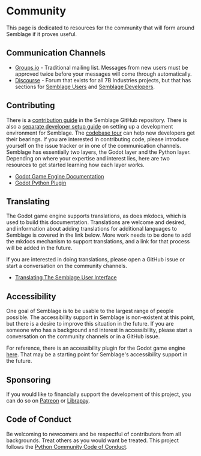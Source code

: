 # Community

This page is dedicated to resources for the community that will form around Semblage if it proves useful.

## Communication Channels

* [Groups.io](https://groups.io/g/semblage) - Traditional mailing list. Messages from new users must be approved twice before your messages will come through automatically.
* [Discourse](https://discourse.7bindustries.com/) - Forum that exists for all 7B Industries projects, but that has sections for [Semblage Users](https://discourse.7bindustries.com/c/semblage-users/10) and [Semblage Developers](https://discourse.7bindustries.com/c/semblage-developers/9).

## Contributing

There is a [contribution guide](https://github.com/7BIndustries/Semblage/blob/master/CONTRIBUTING.md) in the Semblage GitHub repository. There is also a [separate developer setup guide](developer_setup.md) on setting up a development environment for Semblage. The [codebase tour](codebase_tour.md) can help new developers get their bearings. If you are interested in contributing code, please introduce yourself on the issue tracker or in one of the communication channels. Semblage has essentially two layers, the Godot layer and the Python layer. Depending on where your expertise and interest lies, here are two resources to get started learning how each layer works.

* [Godot Game Engine Documentation](https://docs.godotengine.org/en/stable/)
* [Godot Python Plugin](https://github.com/touilleMan/godot-python)

## Translating

The Godot game engine supports translations, as does mkdocs, which is used to build this documentation. Translations are welcome and desired, and information about adding translations for additional languages to Semblage is covered in the link below. More work needs to be done to add the mkdocs mechanism to support translations, and a link for that process will be added in the future.

If you are interested in doing translations, please open a GitHub issue or start a conversation on the community channels.

* [Translating The Semblage User Interface](ui_translation.md)

## Accessibility

One goal of Semblage is to be usable to the largest range of people possible. The accessibility support in Semblage is non-existent at this point, but there is a desire to improve this situation in the future. If you are someone who has a background and interest in accessibility, please start a conversation on the community channels or in a GitHub issue.

For reference, there is an accessibility plugin for the Godot game engine [here](https://github.com/lightsoutgames/godot-accessibility). That may be a starting point for Semblage's accessibility support in the future.

## Sponsoring

If you would like to financially support the development of this project, you can do so on [Patreon](https://www.patreon.com/jmwright) or [Librapay](https://liberapay.com/jmwright/).

## Code of Conduct

Be welcoming to newcomers and be respectful of contributors from all backgrounds. Treat others as you would want be treated. This project follows the [Python Community Code of Conduct](https://www.python.org/psf/codeofconduct/).
